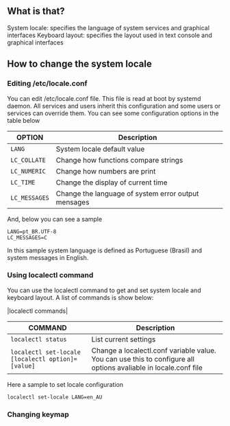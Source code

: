 ## What is that?

System locale: specifies the language of system services and graphical interfaces
Keyboard layout: specifies the layout used in text console and graphical interfaces
<br>

## How to change the system locale

### Editing /etc/locale.conf

You can edit /etc/locale.conf file. This file is read at boot by systemd daemon.
All services and users inherit this configuration and some users or services can override them.
You can see some configuration options in the table below

| OPTION | Description |
|---|---|
| `LANG` | System locale default value |
| `LC_COLLATE` | Change how functions compare strings |
| `LC_NUMERIC` | Change how numbers are print |
| `LC_TIME` | Change the display of current time |
| `LC_MESSAGES` | Change the language of system error output mensages |

And, below you can see a sample

```
LANG=pt_BR.UTF-8
LC_MESSAGES=C
```

In this sample system language is defined as Portuguese (Brasil) and system messages in English.

### Using localectl command

You can use the localectl command to get and set system locale and keyboard layout. 
A list of commands is show below:

|localectl commands|

| COMMAND | Description |
|---|---|
| `localectl status` | List current settings |
| `localectl set-locale [localectl option]=[value]` | Change a localectl.conf variable value. You can use this to configure all options avaliable in locale.conf file

Here a sample to set locale configuration

```
localectl set-locale LANG=en_AU
```

### Changing keymap


